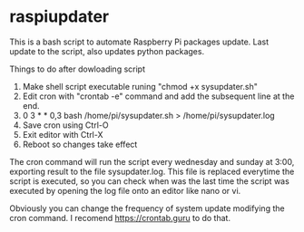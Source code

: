 # raspiupdater
This is a bash script to automate Raspberry Pi packages update. Last update to the script, also updates python packages.

Things to do after dowloading script
1. Make shell script executable runing "chmod +x sysupdater.sh"
2. Edit cron with "crontab -e" command and add the subsequent line at the end.
3. 0 3 * * 0,3 bash /home/pi/sysupdater.sh > /home/pi/sysupdater.log
4. Save cron using Ctrl-O
5. Exit editor with Ctrl-X
6. Reboot so changes take effect

The cron command will run the script every wednesday and sunday at 3:00, exporting result to the file sysupdater.log. This file is replaced everytime the script is executed, so you can check when was the last time the script was executed by opening the log file onto an editor like nano or vi.

Obviously you can change the frequency of system update modifying the cron command. I recomend https://crontab.guru to do that.
